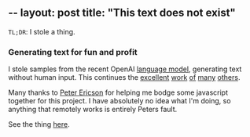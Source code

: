 --
layout: post
title: "This text does not exist"
---
`TL;DR`: I stole a thing.

### Generating text for fun and profit

I stole samples from the recent OpenAI [language model](https://blog.openai.com/better-language-models/), generating text without human input. This continues the [excellent](http://www.thisairbnbdoesnotexist.com/) [work](https://www.thiswaifudoesnotexist.net/) [of](https://www.thispersondoesnotexist.com/) [many](https://thiscatdoesnotexist.com/) [others](https://github.com/paubric/awesome-doesnotexist).

Many thanks to [Peter Ericson](https://github.com/pgericson) for helping me bodge some javascript together for this project. I have absolutely no idea what I'm doing, so anything that remotely works is entirely Peters fault.

See the thing [here](http://kplauritzen.dk/thistextdoesnotexist/).
